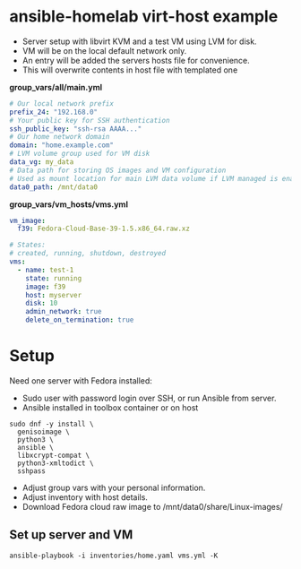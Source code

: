 # ansible-homelab virt-host example

* Server setup with libvirt KVM and a test VM using LVM for disk.
* VM will be on the local default network only.
* An entry will be added the servers hosts file for convenience. 
* This will overwrite contents in host file with templated one  

**group_vars/all/main.yml**
```yaml
# Our local network prefix 
prefix_24: "192.168.0"
# Your public key for SSH authentication
ssh_public_key: "ssh-rsa AAAA..."
# Our home network domain
domain: "home.example.com"
# LVM volume group used for VM disk
data_vg: my_data
# Data path for storing OS images and VM configuration
# Used as mount location for main LVM data volume if LVM managed is enabled 
data0_path: /mnt/data0
```

**group_vars/vm_hosts/vms.yml**
```yaml
vm_image:
  f39: Fedora-Cloud-Base-39-1.5.x86_64.raw.xz

# States:
# created, running, shutdown, destroyed
vms:
  - name: test-1
    state: running
    image: f39
    host: myserver
    disk: 10
    admin_network: true
    delete_on_termination: true
```
# Setup

Need one server with Fedora installed:

* Sudo user with password login over SSH, or run Ansible from server.
* Ansible installed in toolbox container or on host
```shell
sudo dnf -y install \
  genisoimage \
  python3 \
  ansible \
  libxcrypt-compat \
  python3-xmltodict \
  sshpass
```
* Adjust group vars with your personal information.
* Adjust inventory with host details.
* Download Fedora cloud raw image to /mnt/data0/share/Linux-images/

## Set up server and VM
```
ansible-playbook -i inventories/home.yaml vms.yml -K
```

